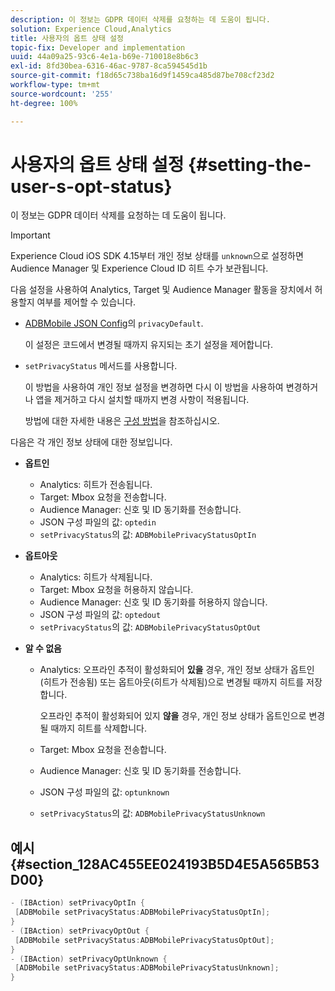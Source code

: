 ```yaml
---
description: 이 정보는 GDPR 데이터 삭제를 요청하는 데 도움이 됩니다.
solution: Experience Cloud,Analytics
title: 사용자의 옵트 상태 설정
topic-fix: Developer and implementation
uuid: 44a09a25-93c6-4e1a-b69e-710018e8b6c3
exl-id: 8fd30bea-6316-46ac-9787-8ca594545d1b
source-git-commit: f18d65c738ba16d9f1459ca485d87be708cf23d2
workflow-type: tm+mt
source-wordcount: '255'
ht-degree: 100%

---
```


# 사용자의 옵트 상태 설정 {#setting-the-user-s-opt-status}

이 정보는 GDPR 데이터 삭제를 요청하는 데 도움이 됩니다.

>[!IMPORTANT]
>
>Experience Cloud iOS SDK 4.15부터 개인 정보 상태를 `unknown`으로 설정하면 Audience Manager 및 Experience Cloud ID 히트 수가 보관됩니다.

다음 설정을 사용하여 Analytics, Target 및 Audience Manager 활동을 장치에서 허용할지 여부를 제어할 수 있습니다.

* [ADBMobile JSON Config](/help/ios/configuration/json-config/json-config.md)의 `privacyDefault`.

   이 설정은 코드에서 변경될 때까지 유지되는 초기 설정을 제어합니다.

* `setPrivacyStatus` 메서드를 사용합니다.

   이 방법을 사용하여 개인 정보 설정을 변경하면 다시 이 방법을 사용하여 변경하거나 앱을 제거하고 다시 설치할 때까지 변경 사항이 적용됩니다.

   방법에 대한 자세한 내용은 [구성 방법](/help/ios/configuration/json-config/json-config.md)을 참조하십시오.

다음은 각 개인 정보 상태에 대한 정보입니다.

* **옵트인**

   * Analytics: 히트가 전송됩니다.
   * Target: Mbox 요청을 전송합니다.
   *  Audience Manager: 신호 및 ID 동기화를 전송합니다.
   * JSON 구성 파일의 값: `optedin`
   * `setPrivacyStatus`의 값: `ADBMobilePrivacyStatusOptIn`

* **옵트아웃**

   * Analytics: 히트가 삭제됩니다.
   * Target: Mbox 요청을 허용하지 않습니다.
   * Audience Manager: 신호 및 ID 동기화를 허용하지 않습니다.
   * JSON 구성 파일의 값: `optedout`
   * `setPrivacyStatus`의 값: `ADBMobilePrivacyStatusOptOut`

* **알 수 없음**

   * Analytics: 오프라인 추적이 활성화되어 **있을** 경우, 개인 정보 상태가 옵트인(히트가 전송됨) 또는 옵트아웃(히트가 삭제됨)으로 변경될 때까지 히트를 저장합니다.

      오프라인 추적이 활성화되어 있지 **않을** 경우, 개인 정보 상태가 옵트인으로 변경될 때까지 히트를 삭제합니다.

   * Target: Mbox 요청을 전송합니다.
   *  Audience Manager: 신호 및 ID 동기화를 전송합니다.
   * JSON 구성 파일의 값: `optunknown`
   * `setPrivacyStatus`의 값: `ADBMobilePrivacyStatusUnknown`

## 예시 {#section_128AC455EE024193B5D4E5A565B53D00}

```objective-c
- (IBAction) setPrivacyOptIn { 
 [ADBMobile setPrivacyStatus:ADBMobilePrivacyStatusOptIn]; 
} 
- (IBAction) setPrivacyOptOut { 
 [ADBMobile setPrivacyStatus:ADBMobilePrivacyStatusOptOut]; 
} 
- (IBAction) setPrivacyOptUnknown { 
 [ADBMobile setPrivacyStatus:ADBMobilePrivacyStatusUnknown]; 
}
```
